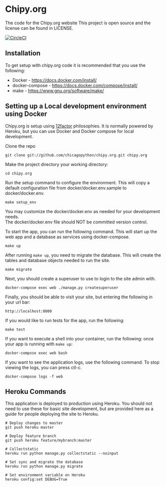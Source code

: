 # Chipy.org

The code for the Chipy.org website
This project is open source and the license can be found in LICENSE.

[![CircleCI](https://circleci.com/gh/chicagopython/chipy.org/tree/master.svg?style=svg)](https://circleci.com/gh/chicagopython/chipy.org/tree/master)

## Installation

To get setup with chipy.org code it is recommended that you use the following:

* Docker - https://docs.docker.com/install/
* docker-compose - https://docs.docker.com/compose/install/
* make - https://www.gnu.org/software/make/

## Setting up a Local development environment using Docker

Chipy.org is setup using [12factor](http://12factor.net) philosophies. It is
normally powered by Heroku, but you can use Docker and Docker compose for
local development.

Clone the repo

    git clone git://github.com/chicagopython/chipy.org.git chipy.org

Make the project directory your working directory:

    cd chipy.org

Run the setup command to configure the environment. This will copy
a default configuration file from docker/docker.env.sample to
docker/docker.env.

    make setup_env

You may customize the docker/docker.env as needed for your development needs.  
The docker/docker.env file should NOT be committed version control.

To start the app, you can run the following command.  This will start
up the web app and a database as services using docker-compose.

    make up

After running `make up`, you need to migrate the database. This will
create the tables and database objects needed to run the site.

    make migrate

Next, you should create a superuser to use to login to the site admin with.

    docker-compose exec web ./manage.py createsuperuser

Finally, you should be able to visit your site, but entering the
following in your url bar:

    http://localhost:8000

If you would like to run tests for the app, run the following:

    make test

If you want to execute a shell into your container, run the following: 
once your app is running with `make up`:

    docker-compose exec web bash

If you want to see the application logs, use the following command. To stop
viewing the logs, you can press ctl-c.

    docker-compose logs -f web

## Heroku Commands

This application is deployed to production using Heroku. You should not need
to use these for basic site development, but are provided here as a guide for
people deploying the site to Heroku.

    # Deploy changes to master
    git push heroku master

    # Deploy feature branch  
    git push heroku feature/mybranch:master

    # Collectstatic
    heroku run python manage.py collectstatic --noinput

    # Set sync and migrate the database
    heroku run python manage.py migrate

    # Set environment variable on Heroku
    heroku config:set DEBUG=True
